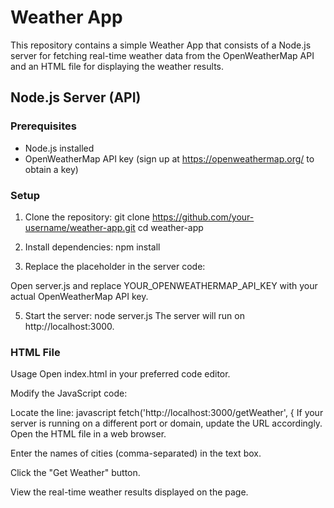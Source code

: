 # Weather App

This repository contains a simple Weather App that consists of a Node.js server for fetching real-time weather data from the OpenWeatherMap API and an HTML file for displaying the weather results.

## Node.js Server (API)

### Prerequisites
- Node.js installed
- OpenWeatherMap API key (sign up at https://openweathermap.org/ to obtain a key)

### Setup
1. Clone the repository:
   git clone https://github.com/your-username/weather-app.git
   cd weather-app
   
2. Install dependencies:
   npm install

4. Replace the placeholder in the server code:

Open server.js and replace YOUR_OPENWEATHERMAP_API_KEY with your actual OpenWeatherMap API key.

5. Start the server:
   node server.js
   The server will run on http://localhost:3000.

### HTML File
Usage
Open index.html in your preferred code editor.

Modify the JavaScript code:

Locate the line:
javascript
fetch('http://localhost:3000/getWeather', {
If your server is running on a different port or domain, update the URL accordingly.
Open the HTML file in a web browser.

Enter the names of cities (comma-separated) in the text box.

Click the "Get Weather" button.

View the real-time weather results displayed on the page.

